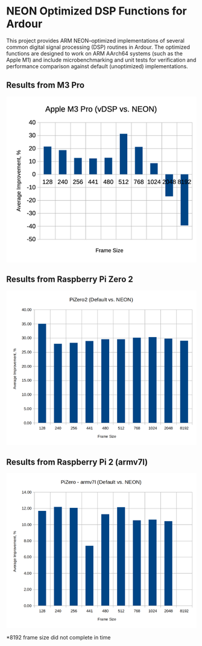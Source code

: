 # NEON Optimized DSP Functions for Ardour

This project provides ARM NEON–optimized implementations of several common
digital signal processing (DSP) routines in Ardour. The optimized functions are
designed to work on ARM AArch64 systems (such as the Apple M1) and include
microbenchmarking and unit tests for verification and performance comparison
against default (unoptimized) implementations.

## Results from M3 Pro

![M3 Pro](data/m3-pro.png)

## Results from Raspberry Pi Zero 2

![Rasperry Pi Pico](data/pi-zero-2.png)

## Results from Raspberry Pi 2 (armv7l)

![Rasperry Pi Pico](data/pi2-armv7l.png)

*8192 frame size did not complete in time